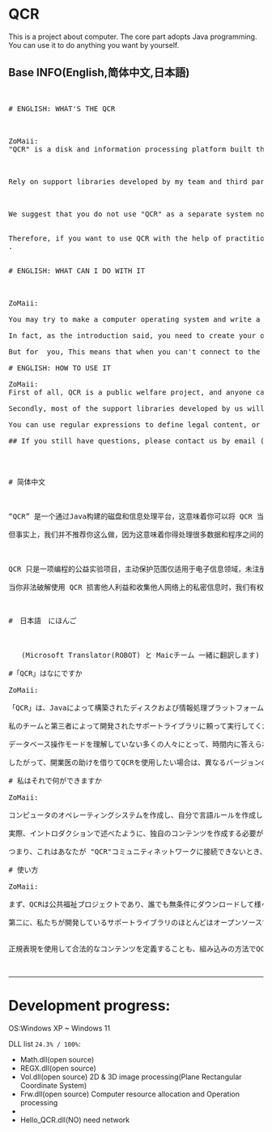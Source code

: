 # QCR
This is a project about computer. The core part adopts Java programming. You can use it to do anything you want by yourself.


## Base INFO(English,简体中文,日本語)


<pre>


# ENGLISH: WHAT'S THE QCR



ZoMaii:
"QCR" is a disk and information processing platform built through Java.



Rely on support libraries developed by my team and third parties to run.



We suggest that you do not use "QCR" as a separate system now, because for many people who do not understand the database operation mode, there will be many questions that we cannot answer in time.


Therefore, if you want to use QCR with the help of practitioners, please read the help of different versions carefully and learn how to correctly use the troubleshooting function of frw.dll
.


# ENGLISH: WHAT CAN I DO WITH IT



ZoMaii:

You may try to make a computer operating system and write a language rule yourself. "QCR" can run under your rules.

In fact, as the introduction said, you need to create your own content. 

But for  you, This means that when you can't connect to the "QCR" community network, the amount of work is very huge.

# ENGLISH: HOW TO USE IT

ZoMaii:
First of all, QCR is a public welfare project, and anyone can unconditionally download and use it in various fields. We will not hold them accountable.

Secondly, most of the support libraries developed by us will be open source. If the content that is not open source is cracked, we can't ensure the security of your computer. We will not assume any responsibility for users who use such content

You can use regular expressions to define legal content, or you can use QCR in a built-in way

## If you still have questions, please contact us by email (Please use English, Chinese and Japanese) ##

</pre>



<pre>


# 简体中文



“QCR” 是一个通过Java构建的磁盘和信息处理平台，这意味着你可以将 QCR 当做完全属于你的操作系统使用。

但事实上，我们并不推荐你这么做，因为这意味着你得处理很多数据和程序之间的关系,在你没有相关从业者的指导下阅读帮助和使用，极易对整个程序造成不可逆的损害。而这最终，也会作用于你的电脑设备。



QCR 只是一项编程的公益实验项目，主动保护范围仅适用于电子信息领域，未注册任何商标。对于严重破坏实验的行为，将终止此地区的社区网络使用许可。

当你非法破解使用 QCR 损害他人利益和收集他人网络上的私密信息时，我们有权对你所提供的信息和设备进行监控抹除。

</pre>

<pre>

#　日本語　にほんご



   (Microsoft Translator(ROBOT) と Maicチーム 一緒に翻訳します)

#「QCR」はなにですか

ZoMaii:

「QCR」は、Javaによって構築されたディスクおよび情報処理プラットフォームです。

私のチームと第三者によって開発されたサポートライブラリに頼って実行してください。

データベース操作モードを理解していない多くの人々にとって、時間内に答えられない多くの質問があるため、 "QCR"を別のシステムとして使用しないことをお勧めします。

したがって、開業医の助けを借りてQCRを使用したい場合は、異なるバージョンのヘルプを注意深く読み、frw.dllのトラブルシューティング機能を正しく使用する方法を学んでくださ

# 私はそれで何ができますか

ZoMaii:

コンピュータのオペレーティングシステムを作成し、自分で言語ルールを作成しようとするかもしれません。「QCR」はあなたのルールの下で実行できます。
 
実際、イントロダクションで述べたように、独自のコンテンツを作成する必要があります。

つまり、これはあなたが "QCR"コミュニティネットワークに接続できないとき、仕事の量が非常に大きいことを意味します。

# 使い方 

ZoMaii:

まず、QCRは公共福祉プロジェクトであり、誰でも無条件にダウンロードして様々な分野で活用することができます。私たちは彼らに責任を負わせません。

第二に、私たちが開発しているサポートライブラリのほとんどはオープンソースです。オープンソース以外のコンテンツがクラックされた場合、当社はお客様のコンピュータのセキュリティを保証することはできません。当社は、そのようなコンテンツを使用するユーザーに対して責任を負いません


正規表現を使用して合法的なコンテンツを定義することも、組み込みの方法でQCRを使用することもできます。


</pre>

---
  
# Development progress:
OS:Windows XP ~ Windows 11

DLL list `24.3% / 100%`:
- Math.dll(open source)
- REGX.dll(open source)
- Vol.dll(open source) 2D & 3D image processing(Plane Rectangular Coordinate System)
- Frw.dll(open source) Computer resource allocation and Operation processing
-  
- Hello_QCR.dll(NO) need network
# 
